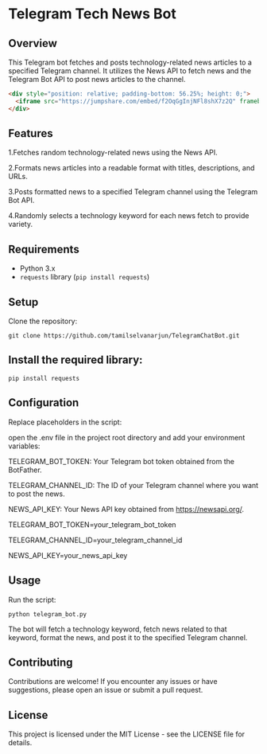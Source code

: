 # Telegram Tech News Bot

## Overview
This Telegram bot fetches and posts technology-related news articles to a specified Telegram channel. It utilizes the News API to fetch news and the Telegram Bot API to post news articles to the channel.


```html
<div style="position: relative; padding-bottom: 56.25%; height: 0;">
  <iframe src="https://jumpshare.com/embed/f2OqGgInjNFl8shX7z2Q" frameborder="0" webkitallowfullscreen mozallowfullscreen allowfullscreen style="position: absolute; top: 0; left: 0; width: 100%; height: 100%;"></iframe>
</div>
```

## Features
1.Fetches random technology-related news using the News API.

2.Formats news articles into a readable format with titles, descriptions, and URLs.

3.Posts formatted news to a specified Telegram channel using the Telegram Bot API.

4.Randomly selects a technology keyword for each news fetch to provide variety.


## Requirements
- Python 3.x
- `requests` library (`pip install requests`)

## Setup
Clone the repository:
   ```
   git clone https://github.com/tamilselvanarjun/TelegramChatBot.git
   ```

## Install the required library:
```
pip install requests
```
## Configuration

Replace placeholders in the script:

open the .env file in the project root directory and add your environment variables:

TELEGRAM_BOT_TOKEN: Your Telegram bot token obtained from the BotFather.

TELEGRAM_CHANNEL_ID: The ID of your Telegram channel where you want to post the news.

NEWS_API_KEY: Your News API key obtained from https://newsapi.org/.

TELEGRAM_BOT_TOKEN=your_telegram_bot_token

TELEGRAM_CHANNEL_ID=your_telegram_channel_id

NEWS_API_KEY=your_news_api_key


## Usage
Run the script:
```
python telegram_bot.py
```
The bot will fetch a technology keyword, fetch news related to that keyword, format the news, and post it to the specified Telegram channel.

## Contributing

Contributions are welcome! If you encounter any issues or have suggestions, please open an issue or submit a pull request.

## License

This project is licensed under the MIT License - see the LICENSE file for details.